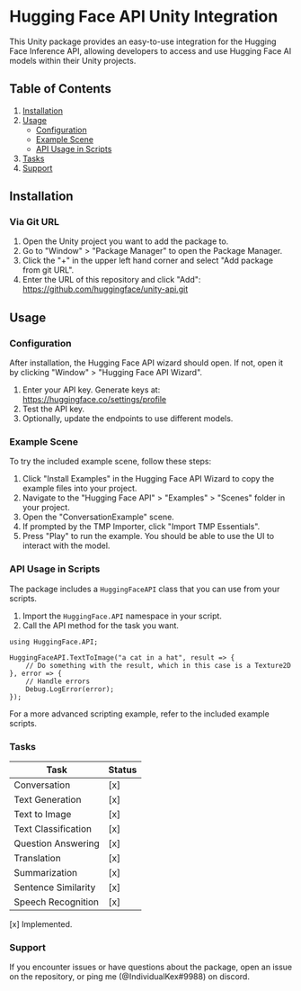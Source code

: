 # Hugging Face API Unity Integration

This Unity package provides an easy-to-use integration for the Hugging Face Inference API, allowing developers to access and use Hugging Face AI models within their Unity projects.

## Table of Contents
1. [Installation](#installation)
2. [Usage](#usage)
   - [Configuration](#configuration)
   - [Example Scene](#example-scene)
   - [API Usage in Scripts](#api-usage-in-scripts)
3. [Tasks](#tasks)
4. [Support](#support)

## Installation

### Via Git URL

1. Open the Unity project you want to add the package to.
2. Go to "Window" > "Package Manager" to open the Package Manager.
3. Click the "+" in the upper left hand corner and select "Add package from git URL".
4. Enter the URL of this repository and click "Add": https://github.com/huggingface/unity-api.git

## Usage

### Configuration

After installation, the Hugging Face API wizard should open. If not, open it by clicking "Window" > "Hugging Face API Wizard".

1. Enter your API key. Generate keys at: https://huggingface.co/settings/profile
2. Test the API key.
3. Optionally, update the endpoints to use different models.

### Example Scene

To try the included example scene, follow these steps:

1. Click "Install Examples" in the Hugging Face API Wizard to copy the example files into your project.
2. Navigate to the "Hugging Face API" > "Examples" > "Scenes" folder in your project.
3. Open the "ConversationExample" scene.
4. If prompted by the TMP Importer, click "Import TMP Essentials".
5. Press "Play" to run the example. You should be able to use the UI to interact with the model.

### API Usage in Scripts

The package includes a `HuggingFaceAPI` class that you can use from your scripts.

1. Import the `HuggingFace.API` namespace in your script.
2. Call the API method for the task you want.
```
using HuggingFace.API;

HuggingFaceAPI.TextToImage("a cat in a hat", result => {
    // Do something with the result, which in this case is a Texture2D
}, error => {
    // Handle errors
    Debug.LogError(error);
});
```

For a more advanced scripting example, refer to the included example scripts.

### Tasks

| Task                         | Status    |
| ---------------------------- | --------- |
| Conversation                 | [x]       |
| Text Generation              | [x]       |
| Text to Image                | [x]       |
| Text Classification          | [x]       |
| Question Answering           | [x]       |
| Translation                  | [x]       |
| Summarization                | [x]       |
| Sentence Similarity          | [x]       |
| Speech Recognition           | [x]       |

[x] Implemented.

### Support

If you encounter issues or have questions about the package, open an issue on the repository, or ping me (@IndividualKex#9988) on discord.
